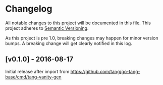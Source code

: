 # Changelog

All notable changes to this project will be documented in this
file.  This project adheres to [Semantic Versioning](http://semver.org/).

As this project is pre 1.0, breaking changes may happen for minor version
bumps.  A breaking change will get clearly notified in this log.

## [v0.1.0] - 2016-08-17

Initial release after import from https://github.com/tang/go-tang-base/cmd/tang-vanity-gen

[Unreleased]: https://github.com/tang/go/compare/tang-vanity-gen-v0.1.0...master

